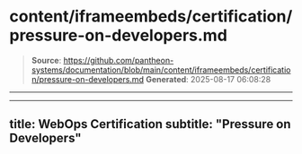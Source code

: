 # content/iframeembeds/certification/pressure-on-developers.md

> **Source**: https://github.com/pantheon-systems/documentation/blob/main/content/iframeembeds/certification/pressure-on-developers.md
> **Generated**: 2025-08-17 06:08:28

---

---
title: WebOps Certification
subtitle: "Pressure on Developers"
---

<Partial file="certification-guide/pressure-on-developers.md" />
